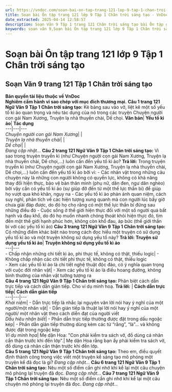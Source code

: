 ```yaml
---
url: https://vndoc.com/soan-bai-on-tap-trang-121-lop-9-tap-1-chan-troi-sang-tao-321973
title: Soạn bài Ôn tập trang 121 lớp 9 Tập 1 Chân trời sáng tạo - VnDoc.com
date_extracted: 2025-04-14 12:58:57
description: Soạn Văn 9 Tập 1 trang 121 Chân trời sáng tạo bài Ôn tập gồm phần trả lời chi tiết, đầy đủ, bám sát các câu hỏi, yêu cầu trong SGK (chỉ có trên VnDoc). Mời các bạn tham khảo.
keywords: soạn văn 9,Soạn bài Ôn tập trang 121 lớp 9 Tập 1 Chân trời sáng tạo,Soạn bài Ôn tập lớp 9 trang 121 Tập 1 Chân trời sáng tạo,soạn văn 9 Tập 1 trang 121 Chân trời sáng tạo,Ôn tập trang 121 lớp 9 Tập 1 Chân trời sáng tạo,Ôn tập lớp 9 trang 121 Tập 1 Chân trời sáng tạo,văn 9,ngữ văn 9,soạn văn 9 Chân trời sáng tạo,soạn văn 9 tập 1,giải văn 9,soạn ngữ văn 9,giải ngữ văn 9,giải sgk ngữ văn 9
---
```


# Soạn bài Ôn tập trang 121 lớp 9 Tập 1 Chân trời sáng tạo
## **Soạn Văn 9 trang 121 Tập 1 Chân trời sáng tạo**
**Bản quyền tài liệu thuộc về VnDoc**  
**Nghiêm cấm hành vi sao chép với mục đích thương mại.**
**Câu 1 trang 121 Ngữ Văn 9 Tập 1 Chân trời sáng tạo:** Kẻ bảng sau vào vở, liệt kê một số yếu tố kì ảo quan trọng và nêu tác dụng của nó trong các truyện Chuyện người con gái Nam Xương, Truyện lạ nhà thuyền chài, Dế chọi.
**Văn bản**| **Yếu tố kì ảo**| **Tác dụng**  
---|---|---  
 _Chuyện người con gái Nam Xương_| |   
 _Truyện lạ nhà thuyền chài_| |   
 _Dế chọi_| |   
 _Đang cập nhật..._
**Câu 2 trang 121 Ngữ Văn 9 Tập 1 Chân trời sáng tạo:** Vì sao trong truyện truyền kì \(như Chuyện người con gái Nam Xương, Truyện lạ nhà thuyền chài, Dế chọi,...\) luôn cần đến yếu tố kì ảo?
**Trả lời:**
Trong truyện truyền kì \(như Chuyện người con gái Nam Xương, Truyện lạ nhà thuyền chài, Dế chọi,...\) luôn cần đến yếu tố kì ảo bởi vì:
\- Các nhân vật trong những câu chuyện này là những con người không có quyền lực, không có khả năng thay đổi hiện thực, bảo vệ bản thân mình \(phụ nữ, dân đen, ngư dân nghèo\) bởi vậy cần có yếu tố kì ảo \(sự giúp đỡ đến từ một thế lực thần bí\) để giúp họ vượt qua khó khăn, nguy na
\- Các yếu tố kì ảo phản ánh quan niệm, cách suy nghĩ, phân tích về các hiện tượng xung quanh mà con người lúc bấy giờ chưa giải đáp được, do đó họ cho rằng có một thế lực thần bí đứng sau những điều đó
\- Cuộc sống ở thế giới hiện thực đối với một số người quá bất hạnh và đau khổ, do đó họ muốn nhanh chóng thoát khỏi hiện thực đó, tìm đến một thế giới hạnh phúc hơn, không còn khổ đau, áp bức \(thế giới thần bí với các yếu tố kì ảo\)
**Câu 3 trang 121 Ngữ Văn 9 Tập 1 Chân trời sáng tạo:** Có những điểm khác biệt nào trong cách đọc hiểu một truyện có sử dụng yếu tố kì ảo và một truyện không sử dụng yếu tố này?
**Trả lời:**
**Truyện sử dụng yếu tố kì ảo**| **Truyện không sử dụng yếu tố kì ảo**  
---|---  
\- Chấp nhận những chi tiết kì ảo, phi thực tế, không có thật, thiếu logic| \- Không chấp nhận các chi tiết phi thực tế, không có thật, thiếu logic  
\- Xem các yếu tố kì ảo là chi tiết nghệ thuật độc đáo, có ý nghĩa quan trọng với cuộc đời nhân vật| \- Xem các yếu tố kì ảo là điều hoang đường, không bình thường của nhân vật tưởng tượng ra  
**Câu 4 trang 121 Ngữ Văn 9 Tập 1 Chân trời sáng tạo:** Phân biệt cách dẫn trực tiếp và cách dẫn gián tiếp. Cho ví dụ minh hoạ.
**Trả lời:**
| **Cách dẫn trực tiếp**| **Cách dẫn gián tiếp**  
---|---|---  
 _Khái niệm_|  \- Dẫn trực tiếp là nhắc lại nguyên văn lời nói hay ý nghĩ của một người/một nhân vật| \- Dẫn gián tiếp là thuật lại lời nói hay ý nghĩ của một người/ một nhân vật theo cách diễn đạt của người viết  
 _Dấu hiệu nhận biết_|  \- Phần dẫn trực tiếp thường được đặt trong dấu ngoặc kép| \- Phần dẫn gián tiếp thường dùng kèm các từ “rằng”, “là”... và không được đặt trong ngoặc kép  
 _Ví dụ minh họa_|  Mẹ dặn Hoa: "Con phải kiểm tra sách vở, đồ dùng cá nhân cẩn thận trước khi đến lớp".| Mẹ dặn Hoa rằng bạn ấy phải kiểm tra sách vở, đồ dùng cá nhân cẩn thận trước khi đến lớp.  
**Câu 5 trang 121 Ngữ Văn 9 Tập 1 Chân trời sáng tạo:** Theo em, điều quyết định thành công trong việc viết một truyện kể sáng tạo mô phóng một truyện kể đã đọc là gì?
_Đang cập nhật..._
**Câu 6 trang 121 Ngữ Văn 9 Tập 1 Chân trời sáng tạo:** Nêu một số điểm cần ghi nhớ khi kể lại một câu chuyện mô phỏng lại truyện đã đọc.
_Đang cập nhật..._
**Câu 7 trang 121 Ngữ Văn 9 Tập 1 Chân trời sáng tạo:** Nêu một số điểm cần ghi nhớ khi kể lại một câu chuyện mô phỏng lại truyện đã đọc.
_Đang cập nhật..._
